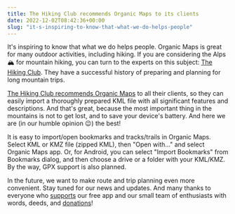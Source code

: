 ```yaml
---
title: The Hiking Club recommends Organic Maps to its clients
date: 2022-12-02T08:42:36+00:00
slug: "it-s-inspiring-to-know-that-what-we-do-helps-people"
---
```


It's inspiring to know that what we do helps people. Organic Maps is great for many outdoor activities, including hiking. If you are considering the Alps 🏔 for mountain hiking, you can turn to the experts on this subject: [The Hiking Club](https://www.thehiking.club/). They have a successful history of preparing and planning for long mountain trips.

[The Hiking Club recommends Organic Maps](https://www.thehiking.club/blog/the-hiking-club-partners-with-organic-maps) to all their clients, so they can easily import a thoroughly prepared KML file with all significant features and descriptions. And that's great, because the most important thing in the mountains is not to get lost, and to save your device's battery. And here we are (in our humble opinion 😉) the best!

It is easy to import/open bookmarks and tracks/trails in Organic Maps. Select KML or KMZ file (zipped KML), then "Open with..." and select Organic Maps app. Or, for Android, you can select "Import Bookmarks" from Bookmarks dialog, and then choose a drive or a folder with your KML/KMZ. By the way, GPX support is also planned.

In the future, we want to make route and trip planning even more convenient. Stay tuned for our news and updates. And many thanks to everyone who [supports](https://organicmaps.app/support-us/) our free app and our small team of enthusiasts with words, deeds, and [donations](https://organicmaps.app/donate/)!
